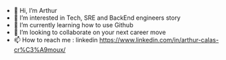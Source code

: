 - 👋 Hi, I’m Arthur
- 👀 I’m interested in Tech, SRE and BackEnd engineers story
- 🌱 I’m currently learning how to use Github
- 💞️ I’m looking to collaborate on your next career move
- 📫 How to reach me : linkedin https://www.linkedin.com/in/arthur-calas-cr%C3%A9moux/

<!---
ACC4490/ACC4490 is a ✨ special ✨ repository because its `README.md` (this file) appears on your GitHub profile.
You can click the Preview link to take a look at your changes.
--->
